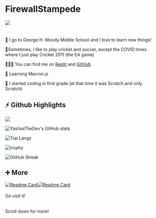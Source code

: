 # **FirewallStampede** #
![](https://komarev.com/ghpvc/?username=FirewallStampede)
#
🏫 I go to George H. Moody Middle School and I love to learn new things!

🏏Sometimes, I like to play cricket and soccer, except the COVID times where I just play Cricket 2011 (the EA game)

👨🏻‍💻 You can find me on [Replit](http://repl.it/@YashasShah) and [GitHub](http://github.com/ParrotCode101)

🌱 Learning Macron.js

🤯 I started coding in first grade (at that time it was Scratch and only Scratch)

##

## **⚡ Github Highlights** ##

![](https://img.shields.io/badge/Role-Pro%20Software%20Dev-orange)

![YashasTheDev's GitHub stats](https://github-readme-stats.vercel.app/api?username=YashasTheDev&show_icons=true&theme=react)

![Top Langs](https://github-readme-stats.vercel.app/api/top-langs/?username=YashasTheDev&layout=compact&theme=react)

![trophy](https://github-profile-trophy.vercel.app/?username=YashasTheDev&theme=nord)

![GitHub Streak](https://github-readme-streak-stats.herokuapp.com/?user=YashasTheDev&theme=react)

##

## **➕ More** ##
[![Readme Card](https://github-readme-stats.vercel.app/api/pin/?username=YashasTheDev&repo=Build-a-Better-README&theme=react)](https://github.com/YashasTheDev/Build-a-Better-README)[![Readme Card](https://github-readme-stats.vercel.app/api/pin/?username=YashasTheDev&repo=Entry-Badges&theme=react)](https://github.com/YashasTheDev/Entry-Badges)
###### Go visit it!

Scroll down for more!
